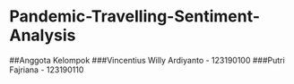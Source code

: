 # Pandemic-Travelling-Sentiment-Analysis

##Anggota Kelompok
###Vincentius Willy Ardiyanto - 123190100
###Putri Fajriana - 123190110
